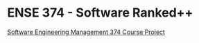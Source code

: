 # ENSE 374 - Software Ranked++

[Software Engineering Management 374 Course Project](https://github.com/cameronnathan707/ENSE-374-Project)
